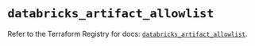 # `databricks_artifact_allowlist`

Refer to the Terraform Registry for docs: [`databricks_artifact_allowlist`](https://registry.terraform.io/providers/databricks/databricks/1.57.0/docs/resources/artifact_allowlist).
